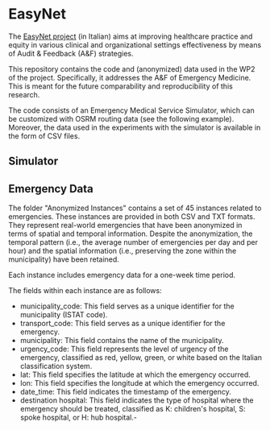 # EasyNet

The [EasyNet project](https://easy-net.info) (in Italian) aims at improving healthcare practice and equity in various clinical and organizational settings  effectiveness by means of Audit & Feedback (A&F) strategies.

This repository contains the code and (anonymized) data used in the WP2 of the project. Specifically, it addresses the A&F of Emergency Medicine.
This is meant for the future comparability and reproducibility of this research.

The code consists of an Emergency Medical Service Simulator, which can be customized with OSRM routing data (see the following example). Moreover, the data used in the experiments with the simulator is available in the form of CSV files.

## Simulator



## Emergency Data

The folder "Anonymized Instances" contains a set of 45 instances related to emergencies. These instances are provided in both CSV and TXT formats. They represent real-world emergencies that have been anonymized in terms of spatial and temporal information. Despite the anonymization, the temporal pattern (i.e., the average number of emergencies per day and per hour) and the spatial information (i.e., preserving the zone within the municipality) have been retained.

Each instance includes emergency data for a one-week time period.

The fields within each instance are as follows:

- municipality_code: This field serves as a unique identifier for the municipality (ISTAT code).
- transport_code: This field serves as a unique identifier for the emergency.
- municipality: This field contains the name of the municipality.
- urgency_code: This field represents the level of urgency of the emergency, classified as red, yellow, green, or white based on the Italian classification system.
- lat: This field specifies the latitude at which the emergency occurred.
- lon: This field specifies the longitude at which the emergency occurred.
- date_time: This field indicates the timestamp of the emergency.
- destination hospital: This field indicates the type of hospital where the emergency should be treated, classified as K: children's hospital, S: spoke hospital, or H: hub hospital.- 